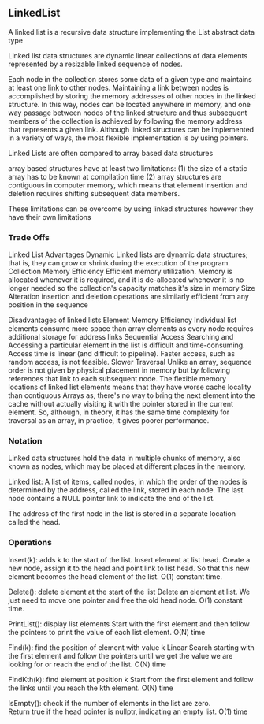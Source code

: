 ## LinkedList

A linked list is a recursive data structure implementing the List abstract data type

Linked list data structures are dynamic linear collections of data elements represented by a resizable linked sequence of nodes.

Each node in the collection stores some data of a given type and maintains at least one link to other nodes. Maintaining a link between nodes is accomplished by storing the memory addresses of other nodes in the linked structure. In this way, nodes can be located anywhere in memory, and one way passage between nodes of the linked structure and thus subsequent members of the collection is achieved by following the memory address that represents a given link. Although linked structures can be implemented in a variety of ways, the most flexible implementation is by using pointers.

Linked Lists are often compared to array based data structures

array based structures have at least two limitations:
(1) the size of a static array has to be known at compilation time
(2) array structures are contiguous in computer memory, which means that element insertion and deletion requires shifting subsequent data members.

These limitations can be overcome by using linked structures however they have their own limitations

### Trade Offs

Linked List Advantages
  Dynamic
    Linked lists are dynamic data structures; that is, they can grow or shrink during the execution of the program.
  Collection Memory Efficiency
    Efficient memory utilization. Memory is allocated whenever it is required, and it is de-allocated whenever it is no longer needed so the collection's capacity matches it's size in memory
  Size Alteration
    insertion and deletion operations are similarly efficient from any position in the sequence

Disadvantages of linked lists
  Element Memory Efficiency
    Individual list elements consume more space than array elements as every node requires additional storage for address links
  Sequential Access
    Searching and Accessing a particular element in the list is difficult and time-consuming. Access time is linear (and difficult to pipeline). Faster access, such as random access, is not feasible.
  Slower Traversal
    Unlike an array, sequence order is not given by physical placement in memory but by following references that link to each subsequent node. The flexible memory locations of linked list elements means that they have worse cache locality than contiguous Arrays as, there's no way to bring the next element into the cache without actually visiting it with the pointer stored in the current element. So, although, in theory, it has the same time complexity for traversal as an array, in practice, it gives poorer performance.


### Notation

Linked data structures hold the data in multiple chunks of memory, also known as
nodes, which may be placed at different places in the memory.

Linked list: A list of items, called nodes, in which the order of the nodes is determined by the address, called the link, stored in each node. The last node contains a NULL pointer link to indicate the end of the list.

The address of the first node in the list is stored in a separate location called the head.


### Operations

Insert(k): adds k to the start of the list.
  Insert element at list head. Create a new node, assign it to the head and point link to list head. So that this new element becomes the head element of the list.
  O(1) constant time.

Delete(): delete element at the start of the list
  Delete an element at list. We just need to move one pointer and free the old head node.
  O(1) constant time.

PrintList(): display list elements
  Start with the first element and then follow the pointers to print the value of each list element.
  O(N) time

Find(k): find the position of element with value k
  Linear Search starting with the first element and follow the pointers until we get the value we are looking for or reach the end of the list.
  O(N) time

FindKth(k): find element at position k
  Start from the first element and follow the links until you reach the kth element.
  O(N) time

IsEmpty(): check if the number of elements in the list are zero.  
  Return true if the head pointer is nullptr, indicating an empty list.
  O(1) time
